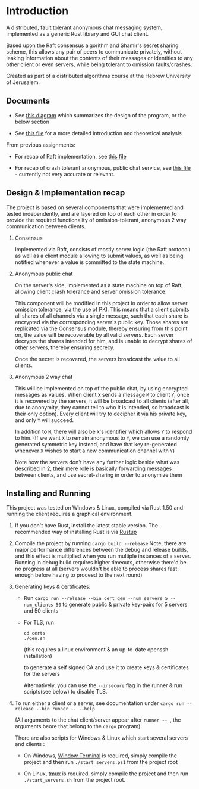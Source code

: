 # Introduction

A distributed, fault tolerant anonymous chat messaging system, implemented as a generic Rust library and GUI chat
client.

Based upon the Raft consensus algorithm and Shamir's secret sharing scheme, this allows any pair of peers to
communicate privately, without leaking information about the contents of their messages or identities to any other
client or even servers, while being tolerant to omission faults/crashes.

Created as part of a distributed algorithms course at the Hebrew University of Jerusalem.

## Documents

- See [this diagram](DistProjDiagram.pdf) which summarizes the design of
  the program, or the below section

- See [this file](Project.pdf) for a more detailed introduction and
  theoretical analysis

From previous assignments:
   - For recap of Raft implementation, see [this file](src/consensus/README.md)

   - For recap of crash tolerant anonymous, public chat service, see [this file](src/anonymity/README.md) - currently not very accurate or relevant.

## Design & Implementation recap

The project is based on several components that were implemented and tested independently, 
and are layered on top of each other in order to provide the required functionality of omission-tolerant, anonymous 2 way 
communication between clients.

1. Consensus
   
   Implemented via Raft, consists of mostly server logic (the Raft protocol) as well as a client
   module allowing to submit values, as well as being notified whenever a value is committed to the state machine.

2. Anonymous public chat

   On the server's side, implemented as a state machine on top of Raft, allowing client crash tolerance and server omission tolerance. 

   This component will be modified in this project in order to allow server
   omission tolerance, via the use of PKI. This means that a client submits
   all shares of all channels via a single message, such that each share is
   encrypted via the corresponding server's public key. Those shares are
   replicated via the Consensus module, thereby ensuring from this point on,
   the value will be recoverable by all valid servers. Each server decrypts the shares
   intended for him, and is unable to decrypt shares of other servers, thereby ensuring
   secrecy.

   Once the secret is recovered, the servers broadcast the value to all clients.


3. Anonymous 2 way chat

   This will be implemented on top of the public chat, by using encrypted messages as values. When
   client `X` sends a message `M` to client `Y`, once it is recovered by the servers, it will be broadcast
   to all clients (after all, due to anonymity, they cannot tell to who it is intended, so broadcast is their
   only option). Every client will try to decipher it via his private key, and only `Y` will succeed.

   In addition to `M`, there will also be `X`'s identifier which allows `Y` to respond to him.
   (If we want `X` to remain anonymous to `Y`, we can use a randomly generated symmetric key instead, and
   have that key re-generated whenever `X` wishes to start a new communication channel with `Y`)

   Note how the servers don't have any further logic beside what was described in 2, their mere role is basically
   forwarding messages between clients, and use secret-sharing in order to anonymize them

## Installing and Running

This project was tested on Windows & Linux, compiled via Rust 1.50 and running the client requires a graphical environment.

1. If you don't have Rust, install the latest stable version. The recommended way of installing Rust is via [Rustup](https://rustup.rs/)

2. Compile the project by running `cargo build --release` 
   Note, there are major performance differences between the debug and release builds, and this effect is multiplied
   when you run multiple instances of a server. Running in debug build requires higher timeouts, otherwise there'd be no progress
   at all (servers wouldn't be able to process shares fast enough before having to proceed to the next round)

3. Generating keys & certificates:
   - Run `cargo run --release --bin cert_gen --num_servers 5 --num_clients 50` to generate
     public & private key-pairs for 5 servers and 50 clients   
     
   - For TLS, run 
   
     ```shell
     cd certs
     ./gen.sh
     ```

     (this requires a linux environment & an up-to-date openssh installation)

     to generate a self signed CA and use it to create keys & certificates for the servers


     Alternatively, you can use the `--insecure` flag in the runner & run scripts(see below) to disable TLS.

4. To run either a client or a server, see documentation under
   `cargo run --release --bin runner -- --help`

   (All arguments to the chat client/server appear after `runner -- `, the arguments beore that belong to the `cargo` program)

   There are also scripts for Windows & Linux which start several servers and clients :

   - On Windows,  [Window Terminal](https://www.microsoft.com/en-us/p/windows-terminal/9n0dx20hk701) is required, simply compile the project and then run `./start_servers.ps1` from the project root

   - On Linux, [tmux](https://github.com/tmux/tmux/wiki/Installing) is required, simply compile the project and then run `./start_servers.sh` from the project root.